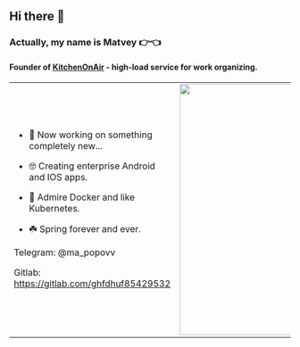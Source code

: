 ## Hi there 👋

### Actually, my name is Matvey 👉👈
#### Founder of [KitchenOnAir](https://github.com/KitchenOnAir) - high-load service for work organizing.
<p align="center">
  <table>
  <tr>
      <td>
      
- 🔭 Now working on something completely new...
       
- 🤓 Creating enterprise Android and IOS apps.
       
- 🐸 Admire Docker and like Kubernetes.
       
- ☘️ Spring forever and ever.

Telegram: @ma_popovv

Gitlab: https://gitlab.com/ghfdhuf85429532
   </td>
       <td><img width="450px" src="https://github-readme-stats.vercel.app/api/top-langs/?username=Ferum-bot&langs_count=10&hide=html&layout=compact&hide_border=true&hide_title=true&theme=merko" /></td>
  </tr>   
</table>
</p>
